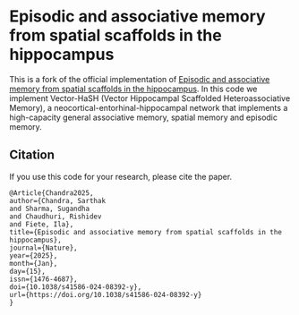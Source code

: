 # Episodic and associative memory from spatial scaffolds in the hippocampus

This is a fork of the official implementation of [Episodic and associative memory from spatial scaffolds in the hippocampus](https://www.nature.com/articles/s41586-024-08392-y). In this code we implement Vector-HaSH (Vector Hippocampal Scaffolded Heteroassociative Memory), a neocortical-entorhinal-hippocampal network that implements a high-capacity general associative memory, spatial memory and episodic memory.

## Citation
If you use this code for your research, please cite the paper.
```
﻿@Article{Chandra2025,
author={Chandra, Sarthak
and Sharma, Sugandha
and Chaudhuri, Rishidev
and Fiete, Ila},
title={Episodic and associative memory from spatial scaffolds in the hippocampus},
journal={Nature},
year={2025},
month={Jan},
day={15},
issn={1476-4687},
doi={10.1038/s41586-024-08392-y},
url={https://doi.org/10.1038/s41586-024-08392-y}
}

```
